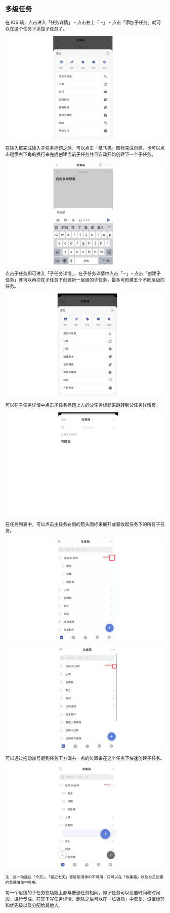 ## 多级任务

在 iOS 端，点击进入「任务详情」 - 点击右上「···」 - 点击「添加子任务」就可以在这个任务下添加子任务了。

![](../../images/ios/131.png)

在输入框完成输入子任务标题之后，可以点击「纸飞机」图标完成创建，也可以点击键盘右下角的换行来完成创建当前子任务并且自动开始创建下一个子任务。

![](../../images/ios/132.png)

点击子任务即可进入「子任务详情」，在子任务详情中点击「···」- 点击「创建子任务」就可以再次在子任务下创建新一层级的子任务，最多可创建五个不同层级的任务。

![](../../images/ios/133.png)

可以在子任务详情中点击子任务标题上方的父任务标题来跳转到父任务详情页。

![](../../images/ios/134.png)

在任务列表中，可以点击主任务右侧的箭头图标来展开或者收起任务下的所有子任务。

![](../../images/ios/135.png)

![](../../images/ios/136.png)

可以通过拖动加号键到任务下方偏右一点的位置来在这个任务下快速创建子任务。

![](../../images/ios/137.png)

`注：这一功能在「今天」、「最近七天」等智能清单中不可用，只可以在「收集箱」以及自己创建的普通清单中可用。`

每一个层级的子任务在功能上都与普通任务相同，即子任务可以设置时间和时间段、进行专注、在其下写任务详情、删除之后可以在「垃圾桶」中恢复、设置标签和优先级以及分配给其他人。